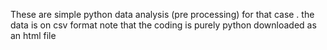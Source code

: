 These are simple python data analysis (pre processing) for that case .
the data is on csv format
note that the coding is purely python 
downloaded as an html file
